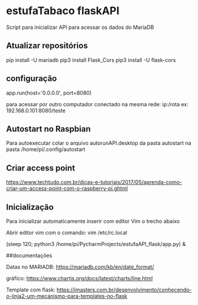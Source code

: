# estufaTabaco flaskAPI

Script para inicializar API para acessar os dados do MariaDB

## Atualizar repositórios


pip install -U mariadb
pip3 install Flask_Cors
pip3 install -U flask-cors

## configuração

app.run(host='0.0.0.0', port=8080)

para acessar por outro computador conectado na mesma rede: ip:/rota
ex: 192.168.0.101:8080/teste


## Autostart no Raspbian

Para autoexecutar colar o arquivo autorunAPI.desktop da pasta autostart na pasta /home/pi/.config/autostart

## Criar access point

https://www.techtudo.com.br/dicas-e-tutoriais/2017/05/aprenda-como-criar-um-access-point-com-o-raspberry-pi.ghtml

## Inicialização 

Para inicializar automaticamente inserir com editor Vim o trecho abaixo

Abrir editor vim com o comando: vim /etc/rc.local


(sleep 120; python3 /home/pi/PycharmProjects/estufaAPI_flask/app.py) &


##documentações

Datas no MARIADB:
https://mariadb.com/kb/en/date_format/


gráfico:
https://www.chartjs.org/docs/latest/charts/line.html


Template com flask:
https://imasters.com.br/desenvolvimento/conhecendo-o-jinja2-um-mecanismo-para-templates-no-flask